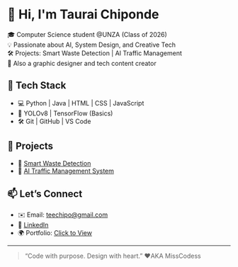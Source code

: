 # 👋 Hi, I'm Taurai Chiponde

🎓 Computer Science student @UNZA (Class of 2026)  
💡 Passionate about AI, System Design, and Creative Tech  
🛠️ Projects: Smart Waste Detection | AI Traffic Management  
🎨 Also a graphic designer and tech content creator

## 🔧 Tech Stack
- 💻 Python | Java | HTML | CSS | JavaScript
- 🧠 YOLOv8 | TensorFlow (Basics)
- 🛠 Git | GitHub | VS Code

## 📌 Projects
- 🚮 [Smart Waste Detection](https://link-to-project-or-github)
- 🚦 [AI Traffic Management System](https://link-to-project-or-github)

## 📫 Let’s Connect
- ✉️ Email: teechipo@gmail.com
- 🔗 [LinkedIn](https://linkedin.com/in/taurai-tarry)
- 🌍 Portfolio: [Click to View](https://your-github-portfolio-link)

---

> “Code with purpose. Design with heart.” ❤️AKA MissCodess
